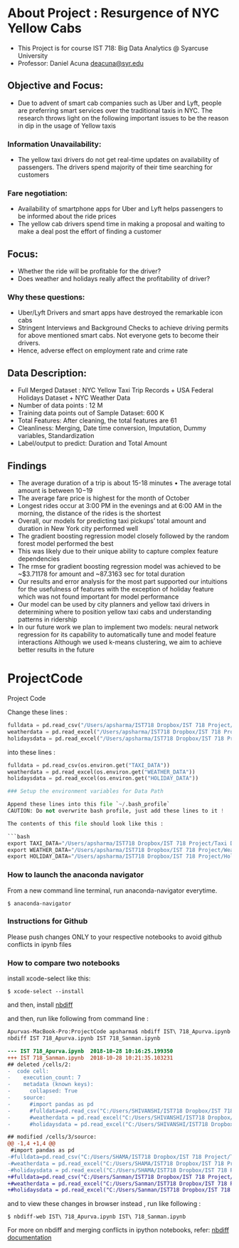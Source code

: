 # About Project : Resurgence of NYC Yellow Cabs

- This Project is for course IST 718: Big Data Analytics @ Syarcuse University
- Professor: Daniel Acuna <deacuna@syr.edu>

## Objective and Focus:

- Due to advent of smart cab companies such as Uber and Lyft, people are preferring smart services over the traditional taxis in NYC. The research throws light on the following important issues to be the reason in dip in the usage of Yellow taxis
### Information Unavailability:
- The yellow taxi drivers do not get real-time updates on availability of
passengers. The drivers spend majority of their time searching for customers
### Fare negotiation:
- Availability of smartphone apps for Uber and Lyft helps passengers to be informed about the ride prices
- The yellow cab drivers spend time in making a proposal and waiting to make a
deal post the effort of finding a customer


## Focus: 
-  Whether the ride will be profitable for the driver?
-  Does weather and holidays really affect the profitability of driver? 
### Why these questions:
-  Uber/Lyft Drivers and smart apps have destroyed the remarkable icon cabs
-  Stringent Interviews and Background Checks to achieve driving permits for above mentioned smart cabs. Not everyone gets to become their drivers.
-  Hence, adverse effect on employment rate and crime rate


## Data Description:

-  Full Merged Dataset : NYC Yellow Taxi Trip Records + USA Federal Holidays Dataset + NYC Weather Data
-  Number of data points : 12 M
-  Training data points out of Sample Dataset: 600 K
-  Total Features: After cleaning, the total features are 61
-  Cleanliness: Merging, Date time conversion, Imputation, Dummy variables, Standardization
-  Label/output to predict: Duration and Total Amount


## Findings

- The average duration of a trip is about 15-18 minutes • The average total amount is between $10-$19
- The average fare price is highest for the month of October
- Longest rides occur at 3:00 PM in the evenings and at 6:00 AM in the morning, the distance of the rides is the shortest
- Overall, our models for predicting taxi pickups’ total amount and duration in New York city performed well
- The gradient boosting regression model closely followed by the random forest model performed the best
- This was likely due to their unique ability to capture complex feature dependencies
- The rmse for gradient boosting regression model was achieved to be ~$3.71178 for amount and ~87.3163 sec for total duration
- Our results and error analysis for the most part supported our intuitions for the usefulness of features with the exception of holiday feature which was not found important for model performance
- Our model can be used by city planners and yellow taxi drivers in determining where to position yellow taxi cabs and understanding patterns in ridership
- In our future work we plan to implement two models: neural network regression for its capability to automatically tune and model feature interactions Although we used k-means clustering, we aim to achieve better results in the future



# ProjectCode
Project Code 

Change these lines :

```py
fulldata = pd.read_csv("/Users/apsharma/IST718 Dropbox/IST 718 Project/Taxi Data/2015-01_100k.csv")
weatherdata = pd.read_excel("/Users/apsharma/IST718 Dropbox/IST 718 Project/Weather Data/2015_weather.xlsx")
holidaysdata = pd.read_excel("/Users/apsharma/IST718 Dropbox/IST 718 Project/Holiday Data/holidays.xlsx")
```

into these lines :

```py
fulldata = pd.read_csv(os.environ.get("TAXI_DATA"))
weatherdata = pd.read_excel(os.environ.get("WEATHER_DATA"))
holidaysdata = pd.read_excel(os.environ.get("HOLIDAY_DATA"))

### Setup the environment variables for Data Path

Append these lines into this file `~/.bash_profile` 
CAUTION: Do not overwrite bash profile, just add these lines to it !

The contents of this file should look like this :

```bash
export TAXI_DATA="/Users/apsharma/IST718 Dropbox/IST 718 Project/Taxi Data/2015-01_100k.csv"
export WEATHER_DATA="/Users/apsharma/IST718 Dropbox/IST 718 Project/Weather Data/2015_weather.xlsx"
export HOLIDAY_DATA="/Users/apsharma/IST718 Dropbox/IST 718 Project/Holiday Data/holidays.xlsx"
```

### How to launch the anaconda navigator

From a new command line terminal, run anaconda-navigator everytime.

```console
$ anaconda-navigator
```

### Instructions for Github

Please push changes ONLY to your respective notebooks to avoid github conflicts in ipynb files



### How to compare two notebooks

install xcode-select like this:

```console
$ xcode-select --install
```

and then, install [nbdiff](https://github.com/jupyter/nbdime#installation) 

and then, run like following from command line :


```diff
Apurvas-MacBook-Pro:ProjectCode apsharma$ nbdiff IST\ 718_Apurva.ipynb IST\ 718_Sanman.ipynb 
nbdiff IST 718_Apurva.ipynb IST 718_Sanman.ipynb

--- IST 718_Apurva.ipynb  2018-10-28 10:16:25.199350
+++ IST 718_Sanman.ipynb  2018-10-28 10:21:35.103231
## deleted /cells/2:
-  code cell:
-    execution_count: 7
-    metadata (known keys):
-      collapsed: True
-    source:
-      #import pandas as pd
-      #fulldata=pd.read_csv("C:/Users/SHIVANSHI/IST718 Dropbox/IST 718 Project/Taxi Data/2015-01_100k.csv")
-      #weatherdata = pd.read_excel("C:/Users/SHIVANSHI/IST718 Dropbox/IST 718 Project/Weather Data/2015_weather.xlsx")
-      #holidaysdata = pd.read_excel("C:/Users/SHIVANSHI/IST718 Dropbox/IST 718 Project/Holiday Data/holidays.xlsx")

## modified /cells/3/source:
@@ -1,4 +1,4 @@
 #import pandas as pd
-#fulldata=pd.read_csv("C:/Users/SHAMA/IST718 Dropbox/IST 718 Project/Taxi Data/2015-01_100k.csv")
-#weatherdata = pd.read_excel("C:/Users/SHAMA/IST718 Dropbox/IST 718 Project/Weather Data/2015_weather.xlsx")
-#holidaysdata = pd.read_excel("C:/Users/SHAMA/IST718 Dropbox/IST 718 Project/Holiday Data/holidays.xlsx")
+#fulldata=pd.read_csv("C:/Users/Sanman/IST718 Dropbox/IST 718 Project/Taxi Data/2015-01_100k.csv")
+#weatherdata = pd.read_excel("C:/Users/Sanman/IST718 Dropbox/IST 718 Project/Weather Data/2015_weather.xlsx")
+#holidaysdata = pd.read_excel("C:/Users/Sanman/IST718 Dropbox/IST 718 Project/Holiday Data/holidays.xlsx")
```

and to view these changes in browser instead , run like following :
```
$ nbdiff-web IST\ 718_Apurva.ipynb IST\ 718_Sanman.ipynb 
```

For more on nbdiff and merging conflicts in ipython notebooks, refer:  [nbdiff documentation](https://nbdime.readthedocs.io/en/latest/cli.html)
